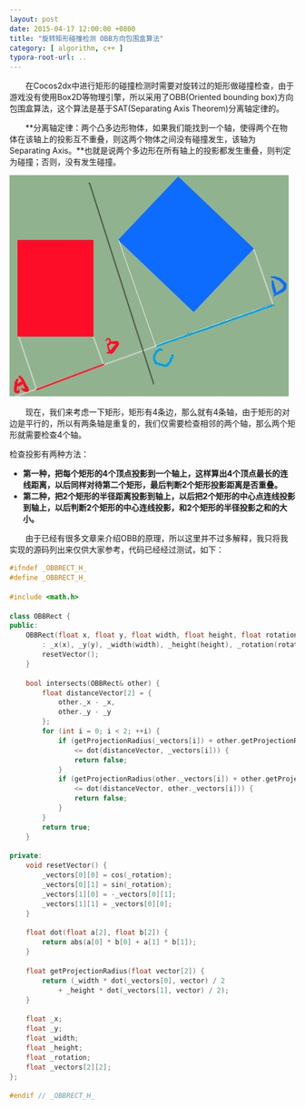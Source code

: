 ```yaml
---
layout: post
date: 2015-04-17 12:00:00 +0800
title: "旋转矩形碰撞检测 OBB方向包围盒算法"
category: [ algorithm, c++ ]
typora-root-url: ..
---
```

　　在Cocos2dx中进行矩形的碰撞检测时需要对旋转过的矩形做碰撞检查，由于游戏没有使用Box2D等物理引擎，所以采用了OBB(Oriented bounding box)方向包围盒算法，这个算法是基于SAT(Separating Axis Theorem)分离轴定律的。
<!--more-->
　　**分离轴定律：两个凸多边形物体，如果我们能找到一个轴，使得两个在物体在该轴上的投影互不重叠，则这两个物体之间没有碰撞发生，该轴为Separating Axis。**也就是说两个多边形在所有轴上的投影都发生重叠，则判定为碰撞；否则，没有发生碰撞。

![obb](/images/OBB.jpg)

　　现在，我们来考虑一下矩形，矩形有4条边，那么就有4条轴，由于矩形的对边是平行的，所以有两条轴是重复的，我们仅需要检查相邻的两个轴，那么两个矩形就需要检查4个轴。

检查投影有两种方法：

- **第一种，把每个矩形的4个顶点投影到一个轴上，这样算出4个顶点最长的连线距离，以后同样对待第二个矩形，最后判断2个矩形投影距离是否重叠。**
- **第二种，把2个矩形的半径距离投影到轴上，以后把2个矩形的中心点连线投影到轴上，以后判断2个矩形的中心连线投影，和2个矩形的半径投影之和的大小。**

　　由于已经有很多文章来介绍OBB的原理，所以这里并不过多解释，我只将我实现的源码列出来仅供大家参考，代码已经经过测试，如下：
```cpp
#ifndef _OBBRECT_H_
#define _OBBRECT_H_

#include <math.h>

class OBBRect {
public:
	OBBRect(float x, float y, float width, float height, float rotation = 0.0f)
		: _x(x), _y(y), _width(width), _height(height), _rotation(rotation) {
		resetVector();
	}

	bool intersects(OBBRect& other) {
		float distanceVector[2] = {
			other._x - _x,
			other._y - _y
		};
		for (int i = 0; i < 2; ++i) {
			if (getProjectionRadius(_vectors[i]) + other.getProjectionRadius(_vectors[i])
				<= dot(distanceVector, _vectors[i])) {
				return false;
			}
			if (getProjectionRadius(other._vectors[i]) + other.getProjectionRadius(other._vectors[i])
				<= dot(distanceVector, other._vectors[i])) {
				return false;
			}
		}
		return true;
	}

private:
	void resetVector() {
		_vectors[0][0] = cos(_rotation);
		_vectors[0][1] = sin(_rotation);
		_vectors[1][0] = -_vectors[0][1];
		_vectors[1][1] = _vectors[0][0];
	}

	float dot(float a[2], float b[2]) {
		return abs(a[0] * b[0] + a[1] * b[1]);
	}

	float getProjectionRadius(float vector[2]) {
		return (_width * dot(_vectors[0], vector) / 2 
			+ _height * dot(_vectors[1], vector) / 2);
	}

	float _x;
	float _y;
	float _width;
	float _height;
	float _rotation;
	float _vectors[2][2];
};

#endif // _OBBRECT_H_
```